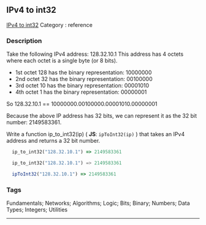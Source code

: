 ## IPv4 to int32
[IPv4 to int32](https://www.codewars.com/kata/ipv4-to-int32)
Category : reference

### Description
Take the following IPv4 address:  128.32.10.1
This address has 4 octets where each octet is a single byte (or 8 bits).

* 1st octet 128 has the binary representation: 10000000
* 2nd octet 32 has the binary representation: 00100000
* 3rd octet 10 has the binary representation: 00001010
* 4th octet 1 has the binary representation: 00000001

So 128.32.10.1 == 10000000.00100000.00001010.00000001

Because the above IP address has 32 bits, we can represent it as the 32
bit number: 2149583361.

Write a function ip_to_int32(ip) ( **JS**: `ipToInt32(ip)` ) that takes an IPv4 address and returns
a 32 bit number.

```ruby
  ip_to_int32("128.32.10.1") => 2149583361
```
```python
  ip_to_int32("128.32.10.1") => 2149583361
```
```javascript
  ipToInt32("128.32.10.1") => 2149583361
```

### Tags
Fundamentals; Networks; Algorithms; Logic; Bits; Binary; Numbers; Data Types; Integers; Utilities

- - -
